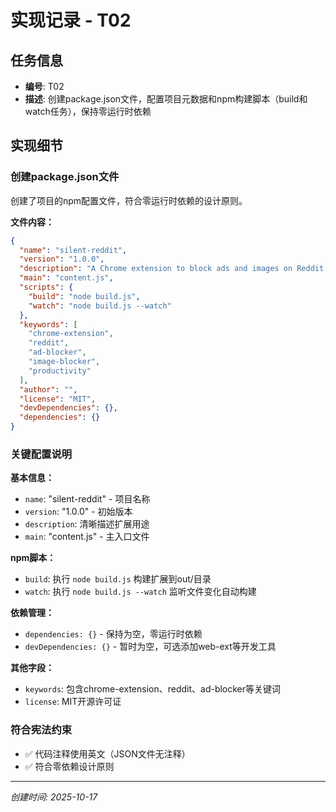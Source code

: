 # 实现记录 - T02

## 任务信息
- **编号**: T02
- **描述**: 创建package.json文件，配置项目元数据和npm构建脚本（build和watch任务），保持零运行时依赖

## 实现细节

### 创建package.json文件
创建了项目的npm配置文件，符合零运行时依赖的设计原则。

**文件内容：**
```json
{
  "name": "silent-reddit",
  "version": "1.0.0",
  "description": "A Chrome extension to block ads and images on Reddit for distraction-free browsing during work hours",
  "main": "content.js",
  "scripts": {
    "build": "node build.js",
    "watch": "node build.js --watch"
  },
  "keywords": [
    "chrome-extension",
    "reddit",
    "ad-blocker",
    "image-blocker",
    "productivity"
  ],
  "author": "",
  "license": "MIT",
  "devDependencies": {},
  "dependencies": {}
}
```

### 关键配置说明

**基本信息：**
- `name`: "silent-reddit" - 项目名称
- `version`: "1.0.0" - 初始版本
- `description`: 清晰描述扩展用途
- `main`: "content.js" - 主入口文件

**npm脚本：**
- `build`: 执行 `node build.js` 构建扩展到out/目录
- `watch`: 执行 `node build.js --watch` 监听文件变化自动构建

**依赖管理：**
- `dependencies: {}` - 保持为空，零运行时依赖
- `devDependencies: {}` - 暂时为空，可选添加web-ext等开发工具

**其他字段：**
- `keywords`: 包含chrome-extension、reddit、ad-blocker等关键词
- `license`: MIT开源许可证

### 符合宪法约束
- ✅ 代码注释使用英文（JSON文件无注释）
- ✅ 符合零依赖设计原则

---
*创建时间: 2025-10-17*
